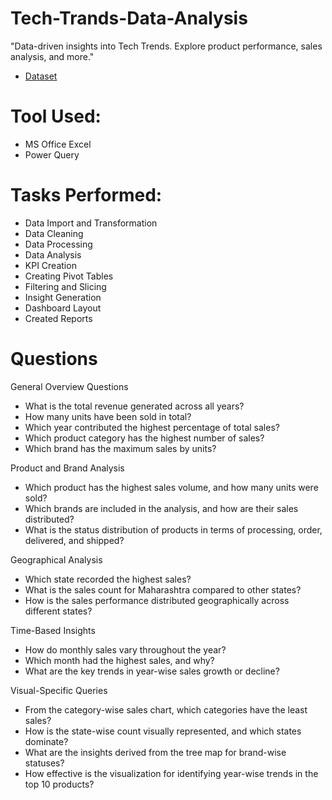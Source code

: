 # Tech-Trands-Data-Analysis
"Data-driven insights into Tech Trends. Explore product performance, sales analysis, and more."
- <a href= "https://github.com/shubhamdabi2024/Tech-Trands-Data-Analysis/blob/main/Tech%20Trands%20Data.xlsx">Dataset</a>

# Tool Used:
- MS Office Excel
- Power Query

# Tasks Performed:
- Data Import and Transformation
- Data Cleaning
- Data Processing
- Data Analysis
- KPI Creation
- Creating Pivot Tables
- Filtering and Slicing
- Insight Generation
- Dashboard Layout
- Created Reports


# Questions
General Overview Questions
- What is the total revenue generated across all years?
- How many units have been sold in total?
- Which year contributed the highest percentage of total sales?
- Which product category has the highest number of sales?
- Which brand has the maximum sales by units?

Product and Brand Analysis
- Which product has the highest sales volume, and how many units were sold?
- Which brands are included in the analysis, and how are their sales distributed?
- What is the status distribution of products in terms of processing, order, delivered, and shipped?

Geographical Analysis
- Which state recorded the highest sales?
- What is the sales count for Maharashtra compared to other states?
- How is the sales performance distributed geographically across different states?

Time-Based Insights
- How do monthly sales vary throughout the year?
- Which month had the highest sales, and why?
- What are the key trends in year-wise sales growth or decline?

Visual-Specific Queries
- From the category-wise sales chart, which categories have the least sales?
- How is the state-wise count visually represented, and which states dominate?
- What are the insights derived from the tree map for brand-wise statuses?
- How effective is the visualization for identifying year-wise trends in the top 10 products?

